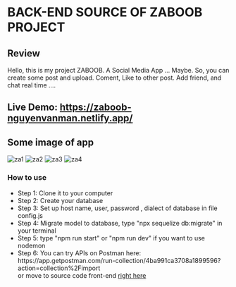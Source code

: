 # BACK-END SOURCE OF ZABOOB PROJECT
## Review
Hello, this is my project ZABOOB. A Social Media App ... Maybe. So, you can create some post and upload. Coment, Like to other post. Add friend, and chat real time ....  </br> 
## Live Demo: https://zaboob-nguyenvanman.netlify.app/
## Some image of app </br>
![za1](https://user-images.githubusercontent.com/103620102/180602576-8437c4d5-fe38-4203-9003-b9a682a1213f.png)
![za2](https://user-images.githubusercontent.com/103620102/180602579-ac4daf63-8d04-4086-857a-73cbe13438a4.png)
![za3](https://user-images.githubusercontent.com/103620102/180602580-547b1e82-b920-4a41-812d-b1db7ca39e76.png)
![za4](https://user-images.githubusercontent.com/103620102/180602582-7222c610-831f-40f7-9a26-cc673a885607.png)



### How to use
<ul>
<li>Step 1: Clone it to your computer </li>
<li>Step 2: Create your database </li>
<li>Step 3: Set up host name, user, password , dialect of database in file config.js </li>
<li>Step 4: Migrate model to database, type "npx sequelize db:migrate" in your terminal </li>
<li>Step 5: type "npm run start" or "npm run dev" if you want to use nodemon</li>
<li>Step 6: You can try APIs on Postman here: https://app.getpostman.com/run-collection/4ba991ca3708a1899596?action=collection%2Fimport </br>
or move to source code front-end <a href="https://github.com/mandeptrai1808/zaaboob-frontend">right here</a></li>
</ul>

